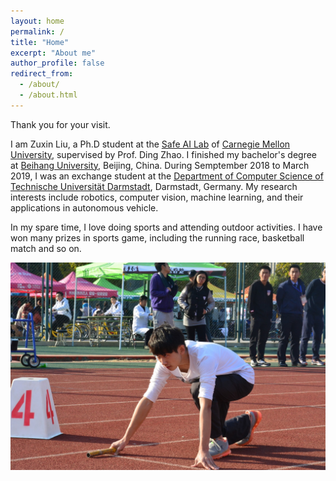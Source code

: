 ```yaml
---
layout: home
permalink: /
title: "Home"
excerpt: "About me"
author_profile: false
redirect_from: 
  - /about/
  - /about.html
---
```


Thank you for your visit.

I am Zuxin Liu, a Ph.D student at the [Safe AI Lab](http://www.andrew.cmu.edu/user/dingzhao/) of [Carnegie Mellon University](https://www.cmu.edu/), supervised by Prof. Ding Zhao. I finished my bachelor's degree at [Beihang University](https://ev.buaa.edu.cn/), Beijing, China. During Semptember 2018 to March 2019, I was an exchange student at the [Department of Computer Science of Technische Universität Darmstadt](https://www.informatik.tu-darmstadt.de/fb20/index.en.jsp), Darmstadt, Germany. My research interests include robotics, computer vision, machine learning, and their applications in autonomous vehicle.



In my spare time, I love doing sports and attending outdoor activities. I have won many prizes in sports game, including the running race, basketball match and so on.  


![here](/images/yundonghui.jpg)
